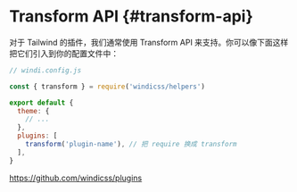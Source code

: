 # Transform API {#transform-api}

对于 Tailwind 的插件，我们通常使用 Transform API 来支持。你可以像下面这样把它们引入到你的配置文件中：

```js
// windi.config.js

const { transform } = require('windicss/helpers')

export default {
  theme: {
    // ...
  },
  plugins: [
    transform('plugin-name'), // 把 require 换成 transform
  ],
}
```

https://github.com/windicss/plugins
